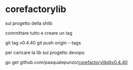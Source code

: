 # corefactorylib

sul progetto della shlib 

committare tutto e creare un tag

git tag v0.4.40
git push origin --tags


 

 

per caricare la lib sul progetto devops:

go get github.com/pasqualepunzo/corefactorylib@v0.4.40

